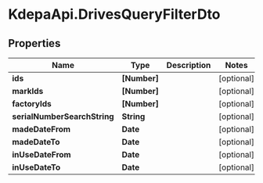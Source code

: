 # KdepaApi.DrivesQueryFilterDto

## Properties

Name | Type | Description | Notes
------------ | ------------- | ------------- | -------------
**ids** | **[Number]** |  | [optional] 
**markIds** | **[Number]** |  | [optional] 
**factoryIds** | **[Number]** |  | [optional] 
**serialNumberSearchString** | **String** |  | [optional] 
**madeDateFrom** | **Date** |  | [optional] 
**madeDateTo** | **Date** |  | [optional] 
**inUseDateFrom** | **Date** |  | [optional] 
**inUseDateTo** | **Date** |  | [optional] 


